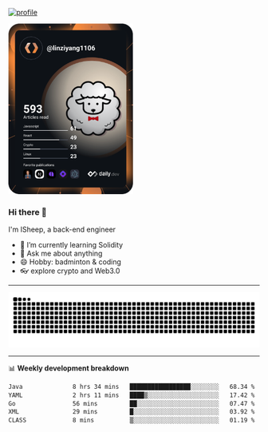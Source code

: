 [![profile](https://user-images.githubusercontent.com/54968314/208005045-e4b42f3b-833d-4242-bfcc-e764865553a2.svg)](https://www.calligrapher.ai/)

<a href="https://app.daily.dev/linziyang1106"><img src="/devcard.png" width="250" alt="ISheep's Dev Card"/></a>

### Hi there 🐏

I'm ISheep, a back-end engineer

- 🔭 I’m currently learning Solidity
- 💬 Ask me about anything
- 😄 Hobby: badminton & coding
- 👓 explore crypto and Web3.0

-------

![](https://raw.githubusercontent.com/ISheepp/ISheepp/output/github-contribution-grid-snake.svg)

-------

📊 **Weekly development breakdown**
<!--START_SECTION:waka-->

```txt
Java              8 hrs 34 mins   █████████████████░░░░░░░░   68.34 %
YAML              2 hrs 11 mins   ████▒░░░░░░░░░░░░░░░░░░░░   17.42 %
Go                56 mins         ██░░░░░░░░░░░░░░░░░░░░░░░   07.47 %
XML               29 mins         █░░░░░░░░░░░░░░░░░░░░░░░░   03.92 %
CLASS             8 mins          ▒░░░░░░░░░░░░░░░░░░░░░░░░   01.19 %
```

<!--END_SECTION:waka-->
